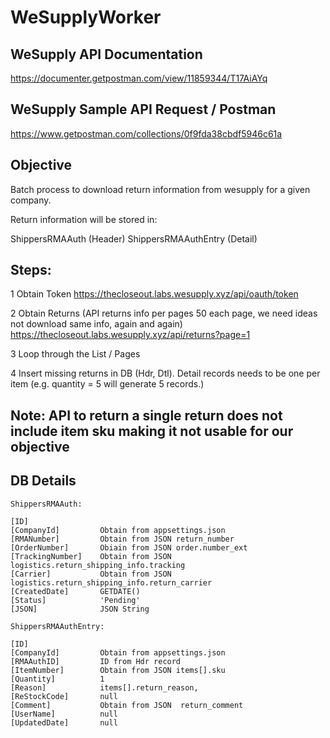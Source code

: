 # WeSupplyWorker


WeSupply API Documentation
--------------------------
https://documenter.getpostman.com/view/11859344/T17AiAYq


WeSupply Sample API Request / Postman
-------------------------------------
https://www.getpostman.com/collections/0f9fda38cbdf5946c61a


Objective
---------

Batch process to download return information from wesupply for a given company.

Return information will be stored in:


ShippersRMAAuth        (Header)
ShippersRMAAuthEntry   (Detail)


Steps:
------

1 Obtain Token
https://thecloseout.labs.wesupply.xyz/api/oauth/token

2 Obtain Returns (API returns info per pages 50 each page, we need ideas not download same info, again and again)
https://thecloseout.labs.wesupply.xyz/api/returns?page=1

3 Loop through the List / Pages 

4 Insert missing returns in DB (Hdr, Dtl).  Detail records needs to be one per item (e.g. quantity = 5 will generate 5 records.)

Note: API to return a single return does not include item sku making it not usable for our objective
----------------------------------------------------------------------------------------------------


DB Details
----------

    ShippersRMAAuth:

	[ID]            	
	[CompanyId]         Obtain from appsettings.json
	[RMANumber]         Obtain from JSON return_number
	[OrderNumber]       Obiain from JSON order.number_ext
	[TrackingNumber]    Obtain from JSON logistics.return_shipping_info.tracking
    [Carrier]           Obtain from JSON logistics.return_shipping_info.return_carrier
	[CreatedDate]       GETDATE()
	[Status]            'Pending'
	[JSON]              JSON String

    ShippersRMAAuthEntry:

	[ID] 
	[CompanyId]         Obtain from appsettings.json
	[RMAAuthID]         ID from Hdr record
	[ItemNumber]        Obtain from JSON items[].sku
    [Quantity]			1
	[Reason] 			items[].return_reason,
	[ReStockCode]		null
	[Comment]			Obtain from JSON  return_comment
	[UserName]			null
	[UpdatedDate]		null

